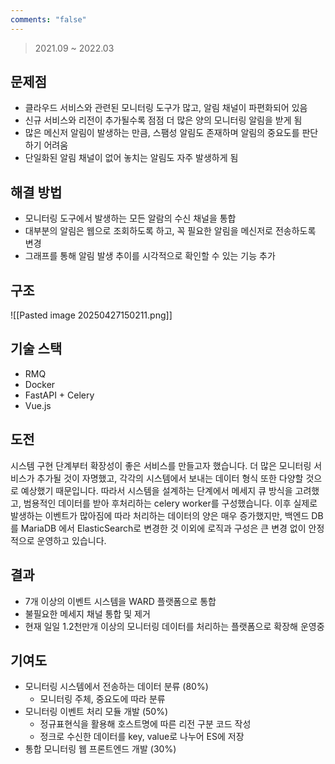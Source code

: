 ```yaml
---
comments: "false"
---
```

> 2021.09 ~ 2022.03
## 문제점
- 클라우드 서비스와 관련된 모니터링 도구가 많고, 알림 채널이 파편화되어 있음
- 신규 서비스와 리전이 추가될수록 점점 더 많은 양의 모니터링 알림을 받게 됨
- 많은 메신저 알림이 발생하는 만큼, 스팸성 알림도 존재하며 알림의 중요도를 판단하기 어려움
- 단일화된 알림 채널이 없어 놓치는 알림도 자주 발생하게 됨
## 해결 방법
- 모니터링 도구에서 발생하는 모든 알람의 수신 채널을 통합
- 대부분의 알림은 웹으로 조회하도록 하고, 꼭 필요한 알림을 메신저로 전송하도록 변경
- 그래프를 통해 알림 발생 추이를 시각적으로 확인할 수 있는 기능 추가
## 구조

![[Pasted image 20250427150211.png]]
## 기술 스택
- RMQ
- Docker
- FastAPI + Celery
- Vue.js
## 도전
시스템 구현 단계부터 확장성이 좋은 서비스를 만들고자 했습니다. 더 많은 모니터링 서비스가 추가될 것이 자명했고, 각각의 시스템에서 보내는 데이터 형식 또한 다양할 것으로 예상했기 때문입니다.
따라서 시스템을 설계하는 단계에서 메세지 큐 방식을 고려했고, 범용적인 데이터를 받아 후처리하는 celery worker를 구성했습니다.
이후 실제로 발생하는 이벤트가 많아짐에 따라 처리하는 데이터의 양은 매우 증가했지만, 백엔드 DB를 MariaDB 에서 ElasticSearch로 변경한 것 이외에 로직과 구성은 큰 변경 없이 안정적으로 운영하고 있습니다.
## 결과
- 7개 이상의 이벤트 시스템을 WARD 플랫폼으로 통합
- 불필요한 메세지 채널 통합 및 제거
- 현재 일일 1.2천만개 이상의 모니터링 데이터를 처리하는 플랫폼으로 확장해 운영중
## 기여도
- 모니터링 시스템에서 전송하는 데이터 분류 (80%)
	- 모니터링 주체, 중요도에 따라 분류
- 모니터링 이벤트 처리 모듈 개발 (50%)
	- 정규표현식을 활용해 호스트명에 따른 리전 구분 코드 작성
	- 정크로 수신한 데이터를 key, value로 나누어 ES에 저장
- 통합 모니터링 웹 프론트엔드 개발 (30%)
